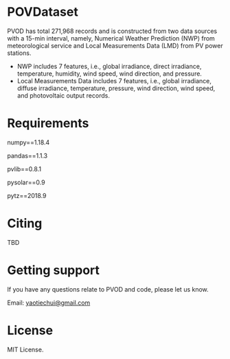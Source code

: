 # POVDataset



PVOD has total 271,968 records and is constructed from two data sources with a 15-min interval, namely, Numerical Weather Prediction (NWP) from meteorological service and Local Measurements Data (LMD) from PV power stations. 

- NWP includes 7 features, i.e., global irradiance, direct irradiance, temperature, humidity, wind speed, wind direction, and pressure.
- Local Measurements Data includes 7 features, i.e., global irradiance, diffuse irradiance, temperature, pressure, wind direction, wind speed, and photovoltaic output records.


# Requirements

numpy==1.18.4

pandas==1.1.3

pvlib==0.8.1

pysolar==0.9

pytz==2018.9


# Citing

TBD

# Getting support

If you have any questions relate to PVOD and code, please let us know. 

Email: yaotiechui@gmail.com

# License

MIT License.
